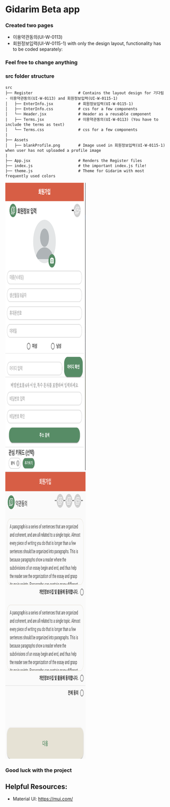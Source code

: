 # Gidarim Beta app
### Created two pages
- 이용약관동의(UI-W-0113)
- 회원정보입력(UI-W-0115-1)
with only the design layout, functionality has to be coded separately:

### Feel free to change anything

### src folder structure

    src
    ├── Register                    # Contains the layout design for 기다림 - 이용약관동의(UI-W-0113) and 회원정보입력(UI-W-0115-1)
    │   ├── EnterInfo.jsx           # 회원정보입력(UI-W-0115-1)
    │   ├── EnterInfo.css           # css for a few components
    │   └── Header.jsx              # Header as a reusable component
    |   ├── Terms.jsx               # 이용약관동의(UI-W-0113) (You have to include the terms as text)
    │   └── Terms.css               # css for a few components
    |
    ├── Assets
    │   ├── blankProfile.png        # Image used in 회원정보입력(UI-W-0115-1) when user has not uploaded a profile image
    |
    ├── App.jsx                     # Renders the Register files
    ├── index.js                    # the important index.js file!
    ├── theme.js                    # Theme for Gidarim with most frequently used colors



<p float="center">
  <img src="https://github.com/raspberrysans/Gidarim_BetaApp/blob/main/Screen%20Shot%202021-10-03%20at%2012.54.05%20PM.png" width="50%" height="900px"/>
  <img src="https://github.com/raspberrysans/Gidarim_BetaApp/blob/main/Screen%20Shot%202021-10-03%20at%201.00.36%20PM.png" width="50%" height="900px"/>
</p>

### Good luck with the project

## Helpful Resources:
- Material UI: https://mui.com/
